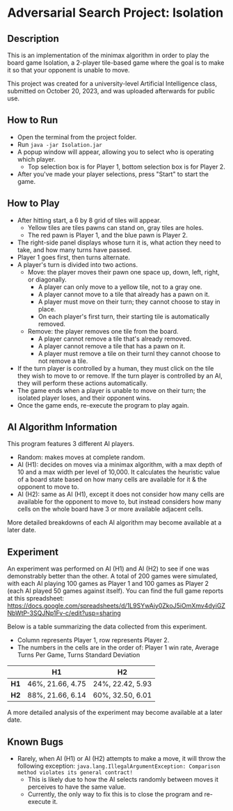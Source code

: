 # Adversarial Search Project: Isolation

## Description

This is an implementation of the minimax algorithm in order to play the board game Isolation, a 2-player tile-based game where the goal is to make it so that your opponent is unable to move.

This project was created for a university-level Artificial Intelligence class, submitted on October 20, 2023, and was uploaded afterwards for public use.

## How to Run

- Open the terminal from the project folder.
- Run `java -jar Isolation.jar`
- A popup window will appear, allowing you to select who is operating which player.
  - Top selection box is for Player 1, bottom selection box is for Player 2.
- After you've made your player selections, press "Start" to start the game.

## How to Play

- After hitting start, a 6 by 8 grid of tiles will appear.
  - Yellow tiles are tiles pawns can stand on, gray tiles are holes.
  - The red pawn is Player 1, and the blue pawn is Player 2.
- The right-side panel displays whose turn it is, what action they need to take, and how many turns have passed.
- Player 1 goes first, then turns alternate.
- A player's turn is divided into two actions.
  - Move: the player moves their pawn one space up, down, left, right, or diagonally.
    - A player can only move to a yellow tile, not to a gray one.
    - A player cannot move to a tile that already has a pawn on it.
    - A player must move on their turn; they cannot choose to stay in place.
    - On each player's first turn, their starting tile is automatically removed.
  - Remove: the player removes one tile from the board.
    - A player cannot remove a tile that's already removed.
    - A player cannot remove a tile that has a pawn on it.
    - A player must remove a tile on their turnl they cannot choose to not remove a tile.
- If the turn player is controlled by a human, they must click on the tile they wish to move to or remove. If the turn player is controlled by an AI, they will perform these actions automatically.
- The game ends when a player is unable to move on their turn; the isolated player loses, and their opponent wins.
- Once the game ends, re-execute the program to play again.

## AI Algorithm Information

This program features 3 different AI players.

- Random: makes moves at complete random.
- AI (H1): decides on moves via a minimax algorithm, with a max depth of 10 and a max width per level of 10,000. It calculates the heuristic value of a board state based on how many cells are available for it & the opponent to move to.
- AI (H2): same as AI (H1), except it does not consider how many cells are available for the opponent to move to, but instead considers how many cells on the whole board have 3 or more available adjacent cells.

More detailed breakdowns of each AI algorithm may become available at a later date.

## Experiment

An experiment was performed on AI (H1) and AI (H2) to see if one was demonstrably better than the other. A total of 200 games were simulated, with each AI playing 100 games as Player 1 and 100 games as Player 2
(each AI played 50 games against itself). You can find the full game reports at this spreadsheet: https://docs.google.com/spreadsheets/d/1L9SYwAiy0ZkoJ5iOmXmv4dyiGZNbWtP-3SQJNp1Fv-c/edit?usp=sharing

Below is a table summarizing the data collected from this experiment.

- Column represents Player 1, row represents Player 2.
- The numbers in the cells are in the order of: Player 1 win rate, Average Turns Per Game, Turns Standard Deviation

|      |        H1        |         H2       |
|------|------------------|------------------|
|**H1**| 46%, 21.66, 4.75 | 24%, 22.42, 5.93 |
|**H2**| 88%, 21.66, 6.14 | 60%, 32.50, 6.01 |

A more detailed analysis of the experiment may become available at a later date.

## Known Bugs

- Rarely, when AI (H1) or AI (H2) attempts to make a move, it will throw the following exception: `java.lang.IllegalArgumentException: Comparison method violates its general contract!`
	- This is likely due to how the AI selects randomly between moves it perceives to have the same value.
	- Currently, the only way to fix this is to close the program and re-execute it.
